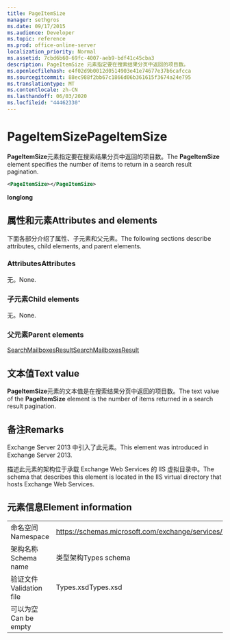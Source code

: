 ```yaml
---
title: PageItemSize
manager: sethgros
ms.date: 09/17/2015
ms.audience: Developer
ms.topic: reference
ms.prod: office-online-server
localization_priority: Normal
ms.assetid: 7cbd6b60-69fc-4007-aeb9-bdf41c45cba3
description: PageItemSize 元素指定要在搜索结果分页中返回的项目数。
ms.openlocfilehash: e4f02d9b0012d0514903e41e74677e37b6cafcca
ms.sourcegitcommit: 88ec988f2bb67c1866d06b361615f3674a24e795
ms.translationtype: MT
ms.contentlocale: zh-CN
ms.lasthandoff: 06/03/2020
ms.locfileid: "44462330"
---
```

# <a name="pageitemsize"></a><span data-ttu-id="7a2a0-103">PageItemSize</span><span class="sxs-lookup"><span data-stu-id="7a2a0-103">PageItemSize</span></span>

<span data-ttu-id="7a2a0-104">**PageItemSize**元素指定要在搜索结果分页中返回的项目数。</span><span class="sxs-lookup"><span data-stu-id="7a2a0-104">The **PageItemSize** element specifies the number of items to return in a search result pagination.</span></span> 
  
```XML
<PageItemSize></PageItemSize>
```

 <span data-ttu-id="7a2a0-105">**long**</span><span class="sxs-lookup"><span data-stu-id="7a2a0-105">**long**</span></span>
## <a name="attributes-and-elements"></a><span data-ttu-id="7a2a0-106">属性和元素</span><span class="sxs-lookup"><span data-stu-id="7a2a0-106">Attributes and elements</span></span>

<span data-ttu-id="7a2a0-107">下面各部分介绍了属性、子元素和父元素。</span><span class="sxs-lookup"><span data-stu-id="7a2a0-107">The following sections describe attributes, child elements, and parent elements.</span></span>
  
### <a name="attributes"></a><span data-ttu-id="7a2a0-108">Attributes</span><span class="sxs-lookup"><span data-stu-id="7a2a0-108">Attributes</span></span>

<span data-ttu-id="7a2a0-109">无。</span><span class="sxs-lookup"><span data-stu-id="7a2a0-109">None.</span></span>
  
### <a name="child-elements"></a><span data-ttu-id="7a2a0-110">子元素</span><span class="sxs-lookup"><span data-stu-id="7a2a0-110">Child elements</span></span>

<span data-ttu-id="7a2a0-111">无。</span><span class="sxs-lookup"><span data-stu-id="7a2a0-111">None.</span></span>
  
### <a name="parent-elements"></a><span data-ttu-id="7a2a0-112">父元素</span><span class="sxs-lookup"><span data-stu-id="7a2a0-112">Parent elements</span></span>

[<span data-ttu-id="7a2a0-113">SearchMailboxesResult</span><span class="sxs-lookup"><span data-stu-id="7a2a0-113">SearchMailboxesResult</span></span>](searchmailboxesresult.md)
  
## <a name="text-value"></a><span data-ttu-id="7a2a0-114">文本值</span><span class="sxs-lookup"><span data-stu-id="7a2a0-114">Text value</span></span>

<span data-ttu-id="7a2a0-115">**PageItemSize**元素的文本值是在搜索结果分页中返回的项目数。</span><span class="sxs-lookup"><span data-stu-id="7a2a0-115">The text value of the **PageItemSize** element is the number of items returned in a search result pagination.</span></span> 
  
## <a name="remarks"></a><span data-ttu-id="7a2a0-116">备注</span><span class="sxs-lookup"><span data-stu-id="7a2a0-116">Remarks</span></span>

<span data-ttu-id="7a2a0-117">Exchange Server 2013 中引入了此元素。</span><span class="sxs-lookup"><span data-stu-id="7a2a0-117">This element was introduced in Exchange Server 2013.</span></span>
  
<span data-ttu-id="7a2a0-118">描述此元素的架构位于承载 Exchange Web Services 的 IIS 虚拟目录中。</span><span class="sxs-lookup"><span data-stu-id="7a2a0-118">The schema that describes this element is located in the IIS virtual directory that hosts Exchange Web Services.</span></span>
  
## <a name="element-information"></a><span data-ttu-id="7a2a0-119">元素信息</span><span class="sxs-lookup"><span data-stu-id="7a2a0-119">Element information</span></span>

|||
|:-----|:-----|
|<span data-ttu-id="7a2a0-120">命名空间</span><span class="sxs-lookup"><span data-stu-id="7a2a0-120">Namespace</span></span>  <br/> |https://schemas.microsoft.com/exchange/services/2006/types  <br/> |
|<span data-ttu-id="7a2a0-121">架构名称</span><span class="sxs-lookup"><span data-stu-id="7a2a0-121">Schema name</span></span>  <br/> |<span data-ttu-id="7a2a0-122">类型架构</span><span class="sxs-lookup"><span data-stu-id="7a2a0-122">Types schema</span></span>  <br/> |
|<span data-ttu-id="7a2a0-123">验证文件</span><span class="sxs-lookup"><span data-stu-id="7a2a0-123">Validation file</span></span>  <br/> |<span data-ttu-id="7a2a0-124">Types.xsd</span><span class="sxs-lookup"><span data-stu-id="7a2a0-124">Types.xsd</span></span>  <br/> |
|<span data-ttu-id="7a2a0-125">可以为空</span><span class="sxs-lookup"><span data-stu-id="7a2a0-125">Can be empty</span></span>  <br/> ||
   

